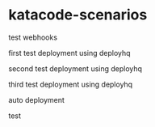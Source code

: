 # katacode-scenarios

test webhooks

first test deployment using deployhq

second test deployment using deployhq

third test deployment using deployhq

auto deployment

test